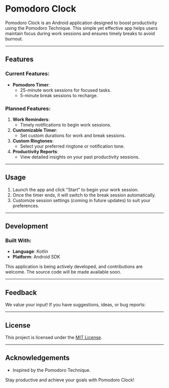# Pomodoro Clock

Pomodoro Clock is an Android application designed to boost productivity using the Pomodoro Technique. This simple yet effective app helps users maintain focus during work sessions and ensures timely breaks to avoid burnout.

---

## Features

### Current Features:
- **Pomodoro Timer**:
  - 25-minute work sessions for focused tasks.
  - 5-minute break sessions to recharge.

### Planned Features:
1. **Work Reminders**:
   - Timely notifications to begin work sessions.
2. **Customizable Timer**:
   - Set custom durations for work and break sessions.
3. **Custom Ringtones**:
   - Select your preferred ringtone or notification tone.
4. **Productivity Reports**:
   - View detailed insights on your past productivity sessions.

---

## Usage
1. Launch the app and click "Start" to begin your work session.
2. Once the timer ends, it will switch to the break session automatically.
3. Customize session settings (coming in future updates) to suit your preferences.

---

## Development

### Built With:
- **Language**: Kotlin
- **Platform**: Android SDK

This application is being actively developed, and contributions are welcome. The source code will be made available soon.

---

## Feedback
We value your input! If you have suggestions, ideas, or bug reports:

---

## License
This project is licensed under the [MIT License](LICENSE).

---

## Acknowledgements
- Inspired by the Pomodoro Technique.


Stay productive and achieve your goals with Pomodoro Clock!
